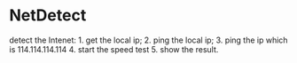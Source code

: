 # NetDetect

detect the Intenet:
    1. get the local ip;
    2. ping the local ip;
    3. ping the ip which is 114.114.114.114
    4. start the speed test
    5. show the result.

